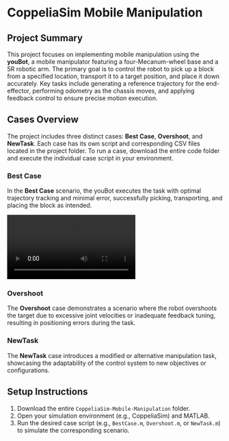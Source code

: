 # CoppeliaSim Mobile Manipulation

## Project Summary

This project focuses on implementing mobile manipulation using the **youBot**, a mobile manipulator featuring a four-Mecanum-wheel base and a 5R robotic arm. The primary goal is to control the robot to pick up a block from a specified location, transport it to a target position, and place it down accurately. Key tasks include generating a reference trajectory for the end-effector, performing odometry as the chassis moves, and applying feedback control to ensure precise motion execution.

## Cases Overview

The project includes three distinct cases: **Best Case**, **Overshoot**, and **NewTask**. Each case has its own script and corresponding CSV files located in the project folder. To run a case, download the entire code folder and execute the individual case script in your environment.

### Best Case

In the **Best Case** scenario, the youBot executes the task with optimal trajectory tracking and minimal error, successfully picking, transporting, and placing the block as intended.

![Demo GIF](https://github.com/Allenwu1122/CoppeliaSim-Mobile-Manipulation/tree/main/recording/best_gif.mp4)

### Overshoot

The **Overshoot** case demonstrates a scenario where the robot overshoots the target due to excessive joint velocities or inadequate feedback tuning, resulting in positioning errors during the task.

### NewTask

The **NewTask** case introduces a modified or alternative manipulation task, showcasing the adaptability of the control system to new objectives or configurations.

## Setup Instructions

1. Download the entire `CoppeliaSim-Mobile-Manipulation` folder.
2. Open your simulation environment (e.g., CoppeliaSim) and MATLAB.
3. Run the desired case script (e.g., `BestCase.m`, `Overshoot.m`, or `NewTask.m`) to simulate the corresponding scenario.
